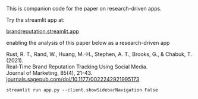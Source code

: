 This is companion code for the paper on research-driven apps.




Try the streamlit app at:

[brandreputation.streamlit.app](https://brandreputation.streamlit.app/)

enabling the analysis of this paper below as a research-driven app

Rust, R. T., Rand, W., Huang, M.-H., Stephen, A. T., Brooks, G., & Chabuk, T. (2021).  <br>
Real-Time Brand Reputation Tracking Using Social Media.  
Journal of Marketing, 85(4), 21-43.  
[journals.sagepub.com/doi/10.1177/0022242921995173](https://journals.sagepub.com/doi/10.1177/0022242921995173)


```
streamlit run app.py --client.showSidebarNavigation False
```
